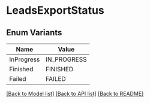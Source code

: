 # LeadsExportStatus

## Enum Variants

| Name | Value |
|---- | -----|
| InProgress | IN_PROGRESS |
| Finished | FINISHED |
| Failed | FAILED |


[[Back to Model list]](../README.md#documentation-for-models) [[Back to API list]](../README.md#documentation-for-api-endpoints) [[Back to README]](../README.md)


